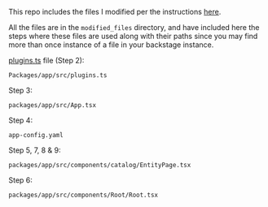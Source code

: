 This repo includes the files I modified per the instructions [here](https://www.npmjs.com/package/@cortexapps/backstage-plugin).

All the files are in the `modified_files` directory, and have included here the steps where these files are used along with their paths since you may find more than once instance of a file in your backstage instance.

[plugins.ts](modified_files/plugins.ts) file (Step 2):

`Packages/app/src/plugins.ts`

Step 3:

`packages/app/src/App.tsx`

Step 4:

`app-config.yaml`

Step 5, 7, 8 & 9:

`packages/app/src/components/catalog/EntityPage.tsx`

Step 6:

`packages/app/src/components/Root/Root.tsx`
